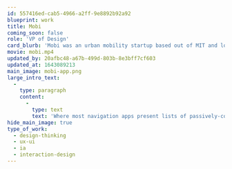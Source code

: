 ```yaml
---
id: 557416ed-cab5-4966-a2ff-9e8892b92a92
blueprint: work
title: Mobi
coming_soon: false
role: 'VP of Design'
card_blurb: 'Mobi was an urban mobility startup based out of MIT and located in Cambridge, MA. This project was a concept iOS app designed to demonstrate Mobi''s multi-modal routing capabilities.'
movie: mobi.mp4
updated_by: 20afbc48-a67b-499d-803b-8e3bff7cf603
updated_at: 1643089213
main_image: mobi-app.png
large_intro_text:
  -
    type: paragraph
    content:
      -
        type: text
        text: 'Where most navigation apps present lists of passively-consumed route options, often in a very dense cluster of small icons and without a map, this project explored a ''constructionist'' approach to routing. Common in pedagogy, constructionism posits that we understand best when we actively create knowledge. Given that navigation is often a taxing and stressful activity, I wanted to see if we could find a more intuitive approach, with the user actively generating their route based on the parameters that matter to them (time, cost, memberships, even CO2 emissions).'
hide_main_image: true
type_of_work:
  - design-thinking
  - ux-ui
  - ia
  - interaction-design
---
```

